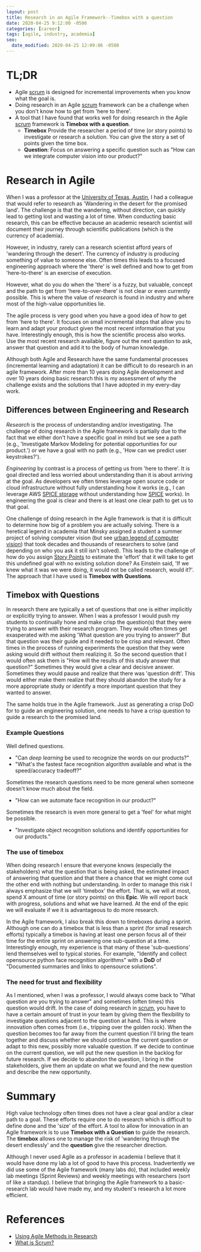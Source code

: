```yaml
---
layout: post
title: Research in an Agile Framework--Timebox with a question
date: 2020-04-25 9:12:00 -0500
categories: [career]
tags: [agile, industry, academia]
seo:
  date_modified: 2020-04-25 12:09:06 -0500
---
```


# TL;DR

* Agile [scrum](https://www.scrum.org/resources/what-is-scrum) is designed for incremental improvements when you know what the goal is.
* Doing research in an Agile [scrum](https://www.scrum.org/resources/what-is-scrum) framework can be a challenge when you don't know how to get from 'here to there'.
* A tool that I have found that works well for doing research in the Agile [scrum](https://www.scrum.org/resources/what-is-scrum) framework is **Timebox with a question**.
    * **Timebox** Provide the researcher a period of time (or story points) to investigate or research a solution. You can give the story a set of points given the time box. 
    * **Question**: Focus on answering a specific question such as "How can we integrate computer vision into our product?"

# Research in Agile

When I was a professor at the [University of Texas, Austin](https://www.utexas.edu/), I had a colleague that would refer to research as 'Wandering in the desert for the promised land'. The challenge is that the wandering, without direction, can quickly lead to getting lost and wasting a lot of time. When conducting basic research, this can be effective because an academic research scientist will document their journey through scientific publications (which is the currency of academia). 

However, in industry, rarely can a research scientist afford years of 'wandering through the desert'. The currency of industry is producing something of value to someone else. Often times this leads to a focused engineering approach where the 'there' is well defined and how to get from 'here-to-there' is an exercise of execution.

However, what do you do when the 'there' is a fuzzy, but valuable, concept and the path to get from 'here-to-over-there' is not clear or even currently possible. This is where the value of *research* is found in industry and where most of the high-value opportunities lie.

The agile process is very good when you have a good idea of how to get from 'here to there'. It focuses on small incremental steps that allow you to learn and adapt your product given the most recent information that you have. Interestingly enough, this is how the scientific process also works. Use the most recent research available, figure out the next question to ask, answer that question and add it to the body of human knowledge.

Although both Agile and Research have the same fundamental processes (incremental learning and adaptation) it can be difficult to do research in an agile framework. After more than 10 years doing Agile development and over 10 years doing basic research this is my assessment of *why* the challenge exists and the solutions that I have adopted in my every-day work.

## Differences between Engineering and Research

*Research* is the process of understanding and/or investigating. The challenge of doing research in the Agile framework is partially due to the fact that we either don't have a specific goal in mind but we see a path (e.g., 'Investigate Markov Modeling for potential opportunities for our product.') or we have a goal with no path (e.g., 'How can we predict user keystrokes?').

*Engineering* by contrast is a process of getting us from 'here to there'. It is goal directed and less worried about understanding than it is about arriving at the goal. As developers we often times leverage open source code or cloud infrastructure without fully understanding how it works (e.g., I can leverage AWS [SPICE storage](https://docs.aws.amazon.com/quicksight/latest/user/managing-spice-capacity.html) without understanding how [SPICE](https://docs.aws.amazon.com/quicksight/latest/user/managing-spice-capacity.html) works). In engineering the goal is clear and there is at least one clear path to get us to that goal. 

One challenge of doing research in the Agile framework is that it is difficult to determine how big of a problem you are actually solving. There is a heretical legend in academia that Minsky assigned a student a summer project of solving computer vision (but see [urban legend of computer vision](http://www.lyndonhill.com/opinion-cvlegends.html)) that took decades and thousands of researchers to solve (and depending on who you ask it still isn't solved). This leads to the challenge of how do you assign [Story Points](https://www.scrum.org/resources/blog/why-do-we-use-story-points-estimating) to estimate the 'effort' that it will take to get this undefined goal with no existing solution done? As Einstein said, 'If we knew what it was we were doing, it would not be called research, would it?'. The approach that I have used is **Timebox with Questions**.

## Timebox with Questions

In research there are typically a set of questions that one is either implicitly or explicitly trying to answer. When I was a professor I would push my students to continually hone and make crisp the question(s) that they were trying to answer with their research program. They would often times get exasperated with me asking 'What question are you trying to answer?' But that question was their guide and it needed to be crisp and relevant. Often times in the process of running experiments the question that they were asking would drift without them realizing it. So the second question that I would often ask them is "How will the results of this study answer that question?" Sometimes they would give a clear and decisive answer. Sometimes they would pause and realize that there was 'question drift'. This would either make them realize that they should abandon the study for a more appropriate study or identify a more important question that they wanted to answer.

The same holds true in the Agile framework. Just as generating a crisp DoD for to guide an engineering solution, one needs to have a crisp question to guide a research to the promised land. 

### Example Questions

Well defined questions.

* "Can *deep learning* be used to recognize the words on our products?"
* "What's the fastest face recognition algorithm available and what is the speed/accuracy tradeoff?"

Sometimes the research questions need to be more general when someone doesn't know much about the field.

* "How can we automate face recognition in our product?"

Sometimes the research is even more general to get a 'feel' for what might be possible.

* "Investigate object recognition solutions and identify opportunities for our products."

### The use of timebox

When doing research I ensure that everyone knows (especially the stakeholders) what the question that is being asked, the estimated impact of answering that question and that there a chance that we might come out the other end with nothing but understanding. In order to manage this risk I always emphasize that we will 'timebox' the effort. That is, we will at most, spend X amount of time (or story points) on this **Epic**. We will report back with progress, solutions and what we have learned. At the end of the epic we will evaluate if we it is advantageous to do more research.

In the Agile framework, I also break this down to timeboxes during a sprint. Although one can do a timebox that is less than a sprint (for small research efforts) typically a timebox is having at least one person focus all of their time for the entire sprint on answering one sub-question at a time. Interestingly enough, my experience is that many of these 'sub-questions' lend themselves well to typical stories. For example, "Identify and collect opensource python face recognition algorithms" with a **DoD** of "Documented summaries and links to opensource solutions".

### The need for trust and flexibility

As I mentioned, when I was a professor, I would always come back to "What question are you trying to answer" and sometimes (often times) this question would drift. In the case of doing research in [scrum](https://www.scrum.org/resources/what-is-scrum), you have to have a certain amount of trust in your team by giving them the flexibility to investigate questions adjacent to the question at hand. This is where innovation often comes from (i.e., tripping over the golden rock). When the question becomes too far away from the current question I'll bring the team together and discuss whether we should continue the current question or adapt to this new, possibly more valuable question. If we decide to continue on the current question, we will put the new question in the backlog for future research. If we decide to abandon the question, I bring in the stakeholders, give them an update on what we found and the new question and describe the new opportunity.

# Summary

High value technology often times does not have a clear goal and/or a clear path to a goal. These efforts require one to do research which is difficult to define done and the 'size' of the effort. A tool to allow for innovation in an Agile framework is to use **Timebox with a Question** to guide the research. The **timebox** allows one to manage the risk of 'wandering through the desert endlessly' and the **question** give the researcher direction. 

Although I never used Agile as a professor in academia I believe that it would have done my lab a lot of good to have this process. Inadvertently we did use some of the Agile framework (many labs do), that included weekly lab meetings (Sprint Reviews) and weekly meetings with researchers (sort of like a standup). I believe that bringing the Agile framework to a basic-research lab would have made my, and my student's research a lot more efficient.

# References

* [Using Agile Methods in Research](https://www.3mhisinsideangle.com/blog-post/using-agile-methods-in-research/)
* [What is Scrum?](https://www.scrum.org/resources/what-is-scrum)

